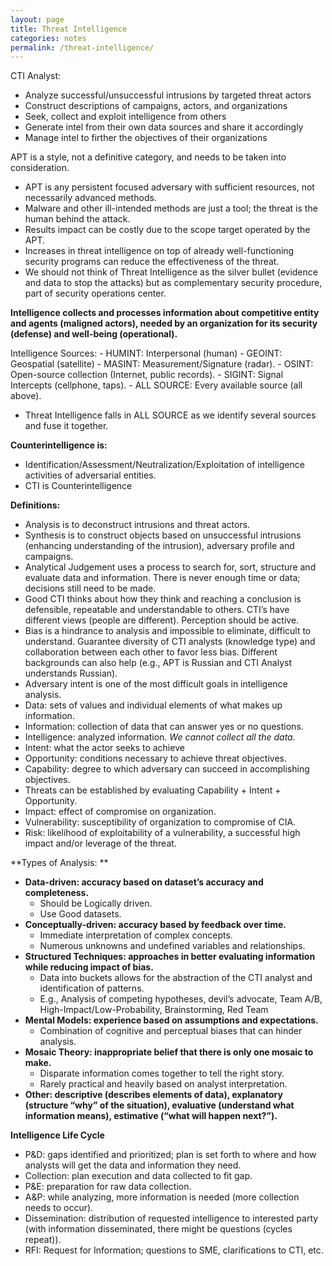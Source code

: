 ```yaml
---
layout: page
title: Threat Intelligence
categories: notes
permalink: /threat-intelligence/
---
```


CTI Analyst:
- Analyze successful/unsuccessful intrusions by targeted threat actors
- Construct descriptions of campaigns, actors, and organizations
- Seek, collect and exploit intelligence from others
- Generate intel from their own data sources and share it accordingly
- Manage intel to firther the objectives of their organizations

APT is a style, not a definitive category, and needs to be taken into consideration.
- APT is any persistent focused adversary with sufficient resources, not necessarily advanced methods.
- Malware and other ill-intended methods are just a tool; the threat is the human behind the attack.
- Results impact can be costly due to the scope target operated by the APT.
- Increases in threat intelligence on top of already well-functioning security programs can reduce the effectiveness of the threat.
- We should not think of Threat Intelligence as the silver bullet (evidence and data to stop the attacks) but as complementary security procedure, part of security operations center.


**Intelligence collects and processes information about competitive entity and agents (maligned actors), needed by an organization for its security (defense) and well-being (operational).**

Intelligence Sources:
	- HUMINT: Interpersonal (human)
	- GEOINT: Geospatial (satellite)
	- MASINT: Measurement/Signature (radar).
	- OSINT: Open-source collection (Internet, public records).
	- SIGINT: Signal Intercepts (cellphone, taps).
	- ALL SOURCE: Every available source (all above).
- Threat Intelligence falls in ALL SOURCE as we identify several sources and fuse it together.


**Counterintelligence is:**
-	Identification/Assessment/Neutralization/Exploitation of intelligence activities of adversarial entities.
-	CTI is Counterintelligence

**Definitions:**
-	Analysis is to deconstruct intrusions and threat actors.
-	Synthesis is to construct objects based on unsuccessful intrusions (enhancing understanding of the intrusion), adversary profile and campaigns.
-	Analytical Judgement uses a process to search for, sort, structure and evaluate data and information. There is never enough time or data; decisions still need to be made.
-	Good CTI thinks about how they think and reaching a conclusion is defensible, repeatable and understandable to others. CTI’s have different views (people are different). Perception should be active.
-	Bias is a hindrance to analysis and impossible to eliminate, difficult to understand. Guarantee diversity of CTI analysts (knowledge type) and collaboration between each other to favor less bias. Different backgrounds can also help (e.g., APT is Russian and CTI Analyst understands Russian).
-	Adversary intent is one of the most difficult goals in intelligence analysis.
-	Data: sets of values and individual elements of what makes up information. 
-	Information: collection of data that can answer yes or no questions.
- Intelligence: analyzed information. _We cannot collect all the data._
- Intent: what the actor seeks to achieve
- Opportunity: conditions necessary to achieve threat objectives.
- Capability: degree to which adversary can succeed in accomplishing objectives.
- Threats can be established by evaluating Capability + Intent + Opportunity.
- Impact: effect of compromise on organization.
- Vulnerability: susceptibility of organization to compromise of CIA.
- Risk: likelihood of exploitability of a vulnerability, a successful high impact and/or leverage of the threat.


**Types of Analysis: **
-	**Data-driven: accuracy based on dataset’s accuracy and completeness.**
	-	Should be Logically driven.
	-	Use Good datasets.
-	**Conceptually-driven: accuracy based by feedback over time.**
	-	Immediate interpretation of complex concepts.
	-	Numerous unknowns and undefined variables and relationships.
-	**Structured Techniques: approaches in better evaluating information while reducing impact of bias.**
	-	Data into buckets allows for the abstraction of the CTI analyst and identification of patterns.
	-	E.g., Analysis of competing hypotheses, devil’s advocate, Team A/B, High-Impact/Low-Probability, Brainstorming, Red Team
-	**Mental Models: experience based on assumptions and expectations.**
	-	Combination of cognitive and perceptual biases that can hinder analysis.
-	**Mosaic Theory: inappropriate belief that there is only one mosaic to make.**
	-	Disparate information comes together to tell the right story.
	-	Rarely practical and heavily based on analyst interpretation.
-	**Other: descriptive (describes elements of data), explanatory (structure “why” of the situation), evaluative (understand what information means), estimative (“what will happen next?”).**

**Intelligence Life Cycle**
- P&D: gaps identified and prioritized; plan is set forth to where and how analysts will get the data and information they need.
- Collection: plan execution and data collected to fit gap.
- P&E: preparation for raw data collection.
- A&P: while analyzing, more information is needed (more collection needs to occur).
- Dissemination: distribution of requested intelligence to interested party (with information disseminated, there might be questions (cycles repeat)).
- RFI: Request for Information; questions to SME, clarifications to CTI, etc.

